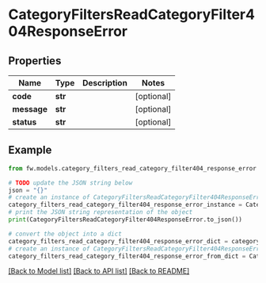 # CategoryFiltersReadCategoryFilter404ResponseError


## Properties

Name | Type | Description | Notes
------------ | ------------- | ------------- | -------------
**code** | **str** |  | [optional] 
**message** | **str** |  | [optional] 
**status** | **str** |  | [optional] 

## Example

```python
from fw.models.category_filters_read_category_filter404_response_error import CategoryFiltersReadCategoryFilter404ResponseError

# TODO update the JSON string below
json = "{}"
# create an instance of CategoryFiltersReadCategoryFilter404ResponseError from a JSON string
category_filters_read_category_filter404_response_error_instance = CategoryFiltersReadCategoryFilter404ResponseError.from_json(json)
# print the JSON string representation of the object
print(CategoryFiltersReadCategoryFilter404ResponseError.to_json())

# convert the object into a dict
category_filters_read_category_filter404_response_error_dict = category_filters_read_category_filter404_response_error_instance.to_dict()
# create an instance of CategoryFiltersReadCategoryFilter404ResponseError from a dict
category_filters_read_category_filter404_response_error_from_dict = CategoryFiltersReadCategoryFilter404ResponseError.from_dict(category_filters_read_category_filter404_response_error_dict)
```
[[Back to Model list]](../README.md#documentation-for-models) [[Back to API list]](../README.md#documentation-for-api-endpoints) [[Back to README]](../README.md)


